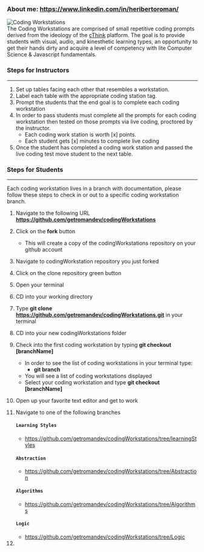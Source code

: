 ### About me: https://www.linkedin.com/in/heribertoroman/
![Coding Workstations](img/codingWorkstation.png)  
The Coding Workstations are comprised of small repetitive coding prompts derived from the ideology of the [cThink](https://github.com/getromandev/cThink) platform. The goal is to provide students with visual, audio, and kinesthetic learning types, an opportunity to get their hands dirty and acquire a level of competency with lite Computer Science & Javascript fundamentals.

### Steps for Instructors
____________________________________________________________________________________
1. Set up tables facing each other that resembles a workstation.
2. Label each table with the appropriate coding station tag.
3. Prompt the students that the end goal is to complete each coding workstation
4. In order to pass students must complete all the prompts for each coding workstation then tested on those prompts via live coding, proctored by the instructor.
    - Each coding work station is worth [x] points.
    - Each student gets [x] minutes to complete live coding
5. Once the student has completed a coding work station and passed the live coding test move student to the next table.

### Steps for Students
______________________________________________________________________________________
Each coding workstation lives in a branch with documentation, please follow these steps to check in or out to a specific coding workstation branch.

1. Navigate to the following URL **https://github.com/getromandev/codingWorkstations**
2. Click on the **fork** button
    - This will create a copy of the codingWorkstations repository on your github account
3. Navigate to codingWorkstation repository you just forked
4. Click on the clone repository green button
5. Open your terminal
6. CD into your working directory
7. Type **git clone https://github.com/getromandev/codingWorkstations.git** in your terminal
8. CD into your new codingWorkstations folder
9. Check into the first coding workstation by typing **git checkout [branchName]**
    - In order to see the list of coding workstations in your terminal type:
        - **git branch**
    - You will see a list of coding workstations displayed
    - Select your coding workstation and type **git checkout [branchName]**
10. Open up your favorite text editor and get to work

1. Navigate to one of the following branches
    #### ```Learning Styles```
    - https://github.com/getromandev/codingWorkstations/tree/learningStyles
    #### ```Abstraction```
    - https://github.com/getromandev/codingWorkstations/tree/Abstraction
    #### ```Algorithms```
    - https://github.com/getromandev/codingWorkstations/tree/Algorithms
    #### ```Logic```
    - https://github.com/getromandev/codingWorkstations/tree/Logic
2. 